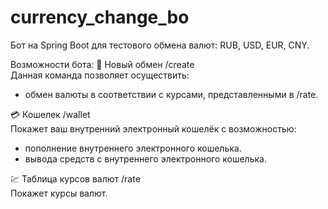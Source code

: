 # currency_change_bo

Бот на Spring Boot для тестового обмена валют: RUB, USD, EUR, CNY.

Возможности бота:
  🔄 Новый обмен /create\
  Данная команда позволяет осуществить:
  - обмен валюты в соответствии с курсами, представленными в /rate. 
  
  💳 Кошелек /wallet\
  Покажет ваш внутренний электронный кошелёк с возможностью:
  - пополнение внутреннего электронного кошелька.
  - вывода средств с внутреннего электронного кошелька.
  
  💹 Таблица курсов валют /rate\
  Покажет курсы валют.
